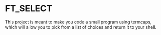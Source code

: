 # FT_SELECT

This project is meant to make you code a small program using termcaps,
which will allow you to pick from a list of choices and return it to your shell.

